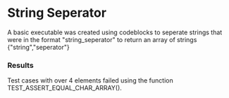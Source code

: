 # String Seperator
A basic executable was created using codeblocks to seperate strings that were in the format "string_seperator" to return an array of strings {"string","seperator"}
### Results
Test cases with over 4 elements failed using the function TEST_ASSERT_EQUAL_CHAR_ARRAY().
